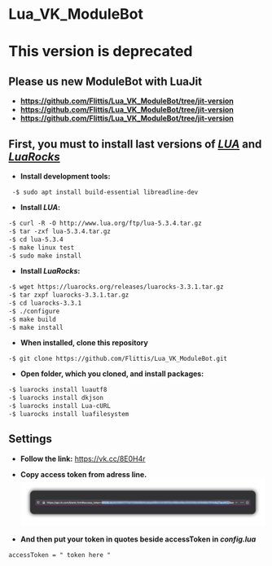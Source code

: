 # Lua_VK_ModuleBot

# **This version is deprecated**
## **Please us new ModuleBot with LuaJit**
- **https://github.com/Flittis/Lua_VK_ModuleBot/tree/jit-version**
- **https://github.com/Flittis/Lua_VK_ModuleBot/tree/jit-version**
- **https://github.com/Flittis/Lua_VK_ModuleBot/tree/jit-version**



## **First, you must to install last versions of _[LUA](https://www.lua.org)_ and _[LuaRocks](https://luarocks.org/)_**
- **Install development tools:**
```
 -$ sudo apt install build-essential libreadline-dev
```

- **Install _LUA_:**
```
-$ curl -R -O http://www.lua.org/ftp/lua-5.3.4.tar.gz
-$ tar -zxf lua-5.3.4.tar.gz
-$ cd lua-5.3.4
-$ make linux test
-$ sudo make install
```
- **Install _LuaRocks_:**
```
-$ wget https://luarocks.org/releases/luarocks-3.3.1.tar.gz
-$ tar zxpf luarocks-3.3.1.tar.gz
-$ cd luarocks-3.3.1
-$ ./configure
-$ make build
-$ make install
```

- **When installed, clone this repository**
```
-$ git clone https://github.com/Flittis/Lua_VK_ModuleBot.git
```

- **Open folder, which you cloned, and install packages:**
```
-$ luarocks install luautf8
-$ luarocks install dkjson
-$ luarocks install Lua-cURL
-$ luarocks install luafilesystem
```

## Settings

- **Follow the link:**
https://vk.cc/8E0H4r

- **Copy access token from adress line.**
![alt text](https://github.com/Flittis/Lua_VK_ModuleBot/raw/master/tokenScreen.jpg)

- **And then put your token in quotes beside accessToken in _config.lua_**
```
accessToken = " token here "
```
